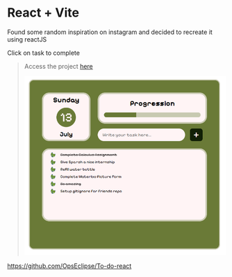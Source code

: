 # React + Vite
Found some random inspiration on instagram and decided to recreate it using reactJS

Click on task to complete
> Access the project [here](https://opseclipse.github.io/To-do-react/)
> 
> [![screenshot of web app in practical situation.](/src/assets/to-do-ss.png)](https://opseclipse.github.io/To-do-react/)

https://github.com/OpsEclipse/To-do-react
